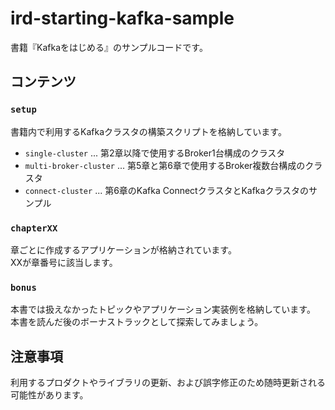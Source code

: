 # ird-starting-kafka-sample

書籍『Kafkaをはじめる』のサンプルコードです。

## コンテンツ

### `setup`

書籍内で利用するKafkaクラスタの構築スクリプトを格納しています。

- `single-cluster` ... 第2章以降で使用するBroker1台構成のクラスタ
- `multi-broker-cluster` ... 第5章と第6章で使用するBroker複数台構成のクラスタ
- `connect-cluster` ... 第6章のKafka ConnectクラスタとKafkaクラスタのサンプル

### `chapterXX`

章ごとに作成するアプリケーションが格納されています。  
XXが章番号に該当します。

### `bonus`

本書では扱えなかったトピックやアプリケーション実装例を格納しています。
本書を読んだ後のボーナストラックとして探索してみましょう。

## 注意事項

利用するプロダクトやライブラリの更新、および誤字修正のため随時更新される可能性があります。

